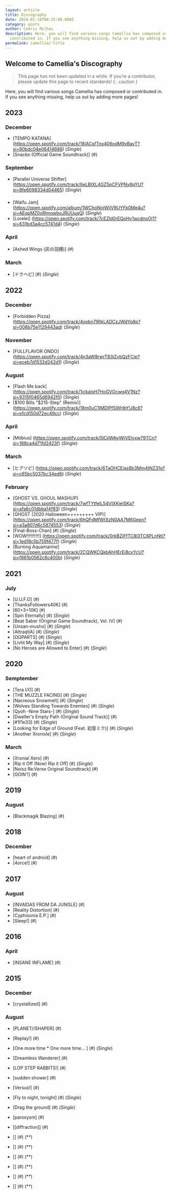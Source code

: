 ```yaml
---
layout: article
title: Discography
date: 2024-01-18T08:25:00.000Z
category: posts
author: Cedric Milhau
description: Here, you will find various songs Camellia has composed or
  contributed in. If you see anything missing, help us out by adding more pages!
permalink: camellia/:title
---
```


## Welcome to Camellia's Discography

> This page has not been updated in a while. If you’re a contributor, please update this page to recent standards!
{: .caution }

Here, you will find various songs Camellia has composed or contributed in. If you see anything missing, help us out by adding more pages!

## 2023

### December

- [TEMPO KATANA] (https://open.spotify.com/track/18IACsfTno406odM9xBavT?si=80bdc04e06414686) (*Single*)
- [Snacko (Official Game Soundtrack)] (#)

### September

- [Parallel Universe Shifter] (https://open.spotify.com/track/6eLBIXL4GZ5pCFVPNy6pYU?si=8fe6098334d04465) (*Single*)

###

- [Waifu Jam] (https://open.spotify.com/album/1WChoNojWiIV9UYFk0Me4u?si=AEqpMZ0xRlmowboJRUUuqQ) (*Single*)
- [Lorelei] (https://open.spotify.com/track/7cEZld0rEQoHv1wcdnoOj1?si=631bd3a4cc5741d4) (*Single*)

### April

- [Ashed Wings (灰の羽搏)] (#)

### March

- [ドクヘビ] (#) (*Single*)


## 2022

### December

- [Forbidden Pizza] (https://open.spotify.com/track/4oxbn7IRlkLADCzJWdYq8p?si=008b75e1129443ad) (*Single*)

### November

- [FULLFLAVOR ONDO] (https://open.spotify.com/track/4n3aW8rwrT83iZvbQzFCip?si=eceb7d1532d242d1) (*Single*)

### August

- [Flash Me back] 
(https://open.spotify.com/track/1ickaIxH7HoGVOcwg4V1Nz?si=9315f0465d6942f0) (*Single*)
- [$100 Bills "$215-Step" (Remix)] (https://open.spotify.com/track/18m0uC1IMDlPfSWHbYU8c6?si=e1cd150d72ec49cc) (*Single*)

### April

- [Möbius] (https://open.spotify.com/track/5lCjiWAyjWjVElyxw79TCn?si=188ca4d71fd2423f) (*Single*)

### March

- [ヒアソビ] (https://open.spotify.com/track/6TaOHCEjas8b3Mm4tNZ31g?si=c65bc5037bc34ed6) (*Single*)

### February

- [GHOST VS. GHOUL MASHUP] (https://open.spotify.com/track/7wfTYtfelL54VIXKjeISKa?si=afa6c01dbba14f93) (*Single*)
- [GHOST (2020 Halloween+++++++++ VIP)] (https://open.spotify.com/track/6hQFdMfWtXzN0AA7M6Gepn?si=a3a807d6c5874553) (*Single*)
- [Final-Boss-Chan] (#) (*Single*)
- [WOW!!!!!!!!!!] (https://open.spotify.com/track/0rkBZiFfTC8l3TC6PLnNti?si=1ed18c5b759f477f) (*Single*)
- [Burning Aquamarine] (https://open.spotify.com/track/2CQWKCQkbAhHErEi8cxYcU?si=f861b0562c8c400b) (*Single*)

## 2021

### July

- [U.U.F.O] (#)
- [ThanksFollowers40K] (#)
- [60+3+10K] (#) 
- [Spin Eternally] (#) (*Single*)
- [Beat Saber (Original Game Soundtrack), Vol. IV] (#)
- [Unsan-musho] (#) (*Single*)
- [AttraqtiA] (#) (*Single*)
- [ΩΩPARTS] (#) (*Single*)
- [Livht My Way] (#) (*Single*)
- [No Heroes are Allowed to Enter] (#) (*Single*)
## 2020
### Semptember
- [Tera I/O] (#)
- [THE MUZZLE FACING] (#) (*Single*)
- [Nacreous Snowmelt] (#) (*Single*)
- [Wolves Standing Towards Enemies] (#) (*Single*)
- [Qyoh -Nine Stars-] (#) (*Single*)
- [Dweller's Empty Path (Original Sound Track)] (#)
- [#1f1e33] (#) (*Single*)
- [Looking for Edge of Ground (Feat. 初音ミク)] (#) (*Single*)
- [Another Xronixle] (#) (*Single*)

### March

- [Xronial Xero] (#)
- [Rip it Off (Now) Rip it Off] (#) (*Single*)
- [Noisz Re:Verse Original Soundtrack] (#)
- [GOIN'!] (#)

## 2019

### August

- [Blackmagik Blazing] (#)

## 2018

### December

- [heart of android] (#)
- [4orce!] (#)

## 2017

### August

- [INVAIDAS FROM DA JUNGLE] (#)
- [Reality Distortion] (#)
- [Cyphisonia E.P.] (#)
- [Sleep!] (#)

## 2016

### April

- [INSANE INFLAME] (#)

## 2015

### December

- [crystallized] (#)

### August

- [PLANET//SHAPER] (#)

- [Replay!] (#)
- [One more time * One more time... ] (#) (*Single*)
- [Dreamless Wanderer] (#)
- [LOP STEP RABBITS!] (#)
- [sudden shower] (#)
- [Versus!] (#)
- [Fly to night, tonight] (#) (*Single*)
- [Drag the ground] (#) (*Single*)
- [paroxysm] (#)
- [[diffraction]] (#)
- [] (#) (**)
- [] (#) (**)
- [] (#) (**)
- [] (#) (**)
- [] (#) (**)
- [] (#) (**)

